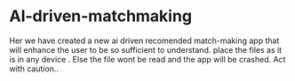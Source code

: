 # AI-driven-matchmaking
Her we have created a new ai driven recomended match-making app that will enhance the user to be so sufficient to understand.
place the files as it is in any device .
Else the file wont be read and the app will be crashed.
Act with caution..

